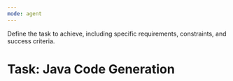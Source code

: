 ```yaml
---
mode: agent
---
```

Define the task to achieve, including specific requirements, constraints, and success criteria.
# Task: Java Code Generation
